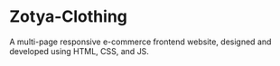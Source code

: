 # Zotya-Clothing
A multi-page responsive e-commerce frontend website, designed and developed using HTML, CSS, and JS. 
